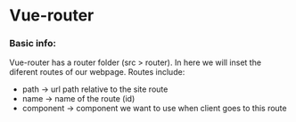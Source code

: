 # Vue-router

### Basic info:
Vue-router has a router folder (src > router). In here we will inset the diferent routes of our webpage. Routes include:
- path -> url path relative to the site route
- name -> name of the route (id)
- component -> component we want to use when client goes to this route